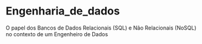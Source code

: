 # Engenharia_de_dados
O papel dos Bancos de Dados Relacionais (SQL) e Não Relacionais (NoSQL) no contexto de um Engenheiro de Dados
